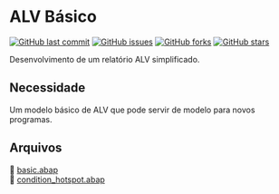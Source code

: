 # ALV Básico

[![GitHub last commit](https://img.shields.io/github/last-commit/edmilson-nascimento/basic-alv)](https://github.com/edmilson-nascimento/basic-alv)
[![GitHub issues](https://img.shields.io/github/issues/edmilson-nascimento/basic-alv)](https://github.com/edmilson-nascimento/basic-alv/issues)
[![GitHub forks](https://img.shields.io/github/forks/edmilson-nascimento/basic-alv)](https://github.com/edmilson-nascimento/basic-alv/network)
[![GitHub stars](https://img.shields.io/github/stars/edmilson-nascimento/basic-alv)](https://github.com/edmilson-nascimento/basic-alv/stargazers)

Desenvolvimento de um relatório ALV simplificado.

## Necessidade ##
Um modelo básico de ALV que pode servir de modelo para novos programas.

## Arquivos ##
📌 [basic.abap](files/basic.abap)<br/>
📌 [condition_hotspot.abap](files/condition_hotspot.abap)